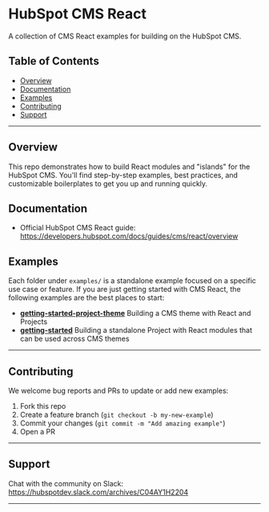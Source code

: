 # HubSpot CMS React

A collection of CMS React examples for building on the HubSpot CMS.

## Table of Contents

- [Overview](#overview)
- [Documentation](#documentation)
- [Examples](#examples)
- [Contributing](#contributing)
- [Support](#support)

---

## Overview

This repo demonstrates how to build React modules and "islands" for the HubSpot CMS. You'll find step-by-step examples, best practices, and customizable boilerplates to get you up and running quickly.

## Documentation

- Official HubSpot CMS React guide:
  https://developers.hubspot.com/docs/guides/cms/react/overview

## Examples
Each folder under `examples/` is a standalone example focused on a specific use case or feature. If you are just getting started with CMS React, the following examples are the best places to start:

- **[getting-started-project-theme](examples/getting-started-project-theme)**
  Building a CMS theme with React and Projects
- **[getting-started](examples/getting-started)**
  Building a standalone Project with React modules that can be used across CMS themes

---

## Contributing

We welcome bug reports and PRs to update or add new examples:

1. Fork this repo
2. Create a feature branch (`git checkout -b my-new-example`)
3. Commit your changes (`git commit -m "Add amazing example"`)
4. Open a PR

---

## Support

Chat with the community on Slack:
https://hubspotdev.slack.com/archives/C04AY1H2204

---
